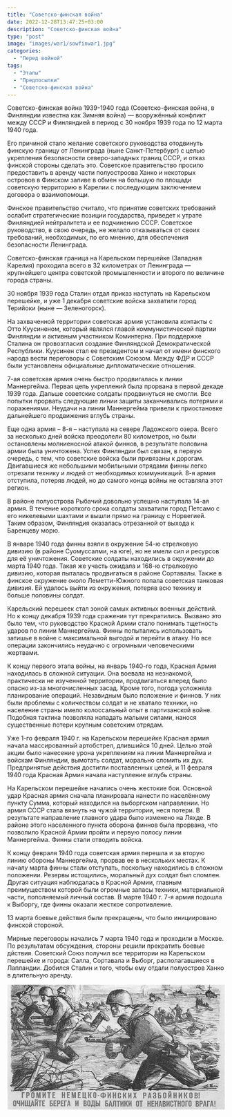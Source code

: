 ```yaml
---
title: "Советско-финская война"
date: 2022-12-28T13:47:25+03:00
description: "Советско-финская война"
type: "post"
image: "images/war1/sowfinwar1.jpg"
categories:
  - "Перед войной"
tags:
  - "Этапы"
  - "Предпосылки"
  - "Советско-финская война"
---
```

Советско-финская война 1939-1940 года (Советско-финская война, в Финляндии известна как Зимняя война) — вооружённый конфликт между СССР и Финляндией в период с 30 ноября 1939 года по 12 марта 1940 года.

Его причиной стало желание советского руководства отодвинуть финскую границу от Ленинграда (ныне Санкт-Петербург) с целью укрепления безопасности северо-западных границ СССР, и отказ финской стороны сделать это. Советское правительство просило предоставить в аренду части полуостроова Ханко и некоторых островов в Финском заливе в обмен на большую по площади советскую территорию в Карелии с последующим заключением договора о взаимопомощи.

Финское правительство считало, что принятие советских требований ослабит стратегические позиции государства, приведет к утрате Финляндией нейтралитета и ее подчинению СССР. Советское руководство, в свою очередь, не желало отказываться от своих требований, необходимых, по его мнению, для обеспечения безопасности Ленинграда.

Советско-финская граница на Карельском перешейке (Западная Карелия) проходила всего в 32 километрах от Ленинграда — крупнейшего центра советской промышленности и второго по величине города страны.

30 ноября 1939 года Сталин отдал приказ наступать на Карельском перешейке, и уже 1 декабря советские войска захватили город Терийоки (ныне — Зеленогорск).

На захваченной территории советская армия установила контакты с Отто Куусиненом, который являлся главой коммунистической партии Финляндии и активным участником Коминтерна. При поддержке Сталина он провозгласил создание Финляндской Демократической Республики. Куусинен стал ее президентом и начал от имени финского народа вести переговоры с Советским Союзом. Между ФДР и СССР были установлены официальные дипломатические отношения.

7-ая советская армия очень быстро продвигалась к линии Маннергейма. Первая цепь укреплений была прорвана в первой декаде 1939 года. Дальше советские солдаты продвинуться не смогли. Все попытки прорвать следующие линии защиты заканчивались потерями и поражениями. Неудачи на линии Маннергейма привели к приостановке дальнейшего продвижения вглубь страны.

Еще одна армия – 8-я – наступала на севере Ладожского озера. Всего за несколько дней войска преодолели 80 километров, но были остановлены молниеносной атакой финнов, в результате половина армии была уничтожена. Успех Финляндии был связан, в первую очередь, с тем, что советские войска были привязаны к дорогам. Двигавшиеся же небольшими мобильными отрядами финны легко отрезали технику и людей от необходимых коммуникаций. 8-я армия отступила, потеряв людей, но до самого конца войны не оставляла этот регион.

В районе полуострова Рыбачий довольно успешно наступала 14-ая армия. В течение короткого срока солдаты захватили город Петсамо с его никелевыми шахтами и вышли прямо на границу с Норвегией. Таким образом, Финляндия оказалась отрезанной от выхода к Баренцеву морю.

В январе 1940 года финны взяли в окружение 54-ю стрелковую дивизию (в районе Суомуссалми, на юге), но не имели сил и ресурсов для её уничтожения. Советские солдаты находились в окружении до марта 1940 года. Такая же участь ожидала и 168-ю стрелковую дивизию, которая пыталась продвигаться в районе Сортавалы. Также в финское окружение около Леметти-Южного попала советская танковая дивизия. Ей удалось выйти из окружения, потеряв всю технику и больше половины солдат.

Карельский перешеек стал зоной самых активных военных действий. Но к концу декабря 1939 года сражения тут прекратились. Вызвано это было тем, что руководство Красной Армии стало понимать тщетность ударов по линии Маннергейма. Финны попытались использовать затишье в войне с максимальной выгодой и перейти в атаку. Но все операции закончились неудачно с огромными человеческими жертвами.

К концу первого этапа войны, на январь 1940-го года, Красная Армия находилась в сложной ситуации. Она воевала на незнакомой, практически не изученной территории, продвигаться вперед было опасно из-за многочисленных засад. Кроме того, погода усложняла планирование операций. Незавидным было положение и финнов. У них были проблемы с количеством солдат и не хватало техники, но население страны имело колоссальный опыт в партизанской войне. Подобная тактика позволяла нападать малыми силами, нанося существенные потери крупным советским отрядам.

Уже 1-го февраля 1940 г. на Карельском перешейке Красная армия начала массированный артобстрел, длившийся 10 дней. Целью этой акции было нанесение урона укреплениям на линии Маннергейма и войскам Финляндии, вымотать солдат, морально сломить их дух. Предпринятые действия достигли поставленных целей, и 11 февраля 1940 года Красная Армия начала наступление вглубь страны.

На Карельском перешейке начались очень жестокие бои. Основной удар Красная армия сначала планировала нанести по населённому пункту Сумма, который находился на выборгском направлении. Но армия СССР стала вязнуть на чужой территории, неся потери. В результате направление главного удара было изменено на Ляхде. В районе этого населенного пункта оборона финнов была прорвана, что позволило Красной Армии пройти и первую полосу линии Маннергейма. Финны стали отводить войска.

К концу февраля 1940 года советская армия перешла и за вторую линию обороны Маннергейма, прорвав ее в нескольких местах. К началу марта финны стали отступать, поскольку находились в сложном положении. Резервы истощились, моральный дух солдат был сломлен. Другая ситуация наблюдалась в Красной Армии, главным преимуществом которой были огромные запасы техники, материальной части, пополняемый личный состав. В марте 1940 г. 7-я армия подошла к Выборгу, где финны оказали жесткое сопротивление.

13 марта боевые действия были прекращены, что было инициировано финской стороной.

Мирные переговоры начались 7 марта 1940 года и проходили в Москве. По результатам обсуждения, стороны решили прекратить боевые дйствия. Советский Союз получил все территории на Карельском перешейке и города: Салла, Сортавала и Выборг, располагавшиеся в Лапландии. Добился Сталин и того, чтобы ему отдали полуостров Ханко в длительную аренду.


![](../../../images/war1/sowfinwar2.jpg)
